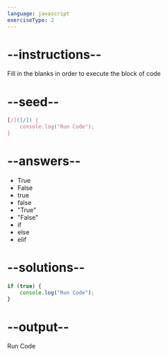 ```yaml
---
language: javascript
exerciseType: 2
---
```


# --instructions--

Fill in the blanks in order to execute the block of code

# --seed--

```javascript
[/]([/]) {
    console.log("Run Code");
}
```

# --answers--

- True
- False
- true
- false
- "True"
- "False"
- if 
- else
- elif

# --solutions--

```javascript
if (true) {
    console.log("Run Code");
}
```

# --output--

Run Code
